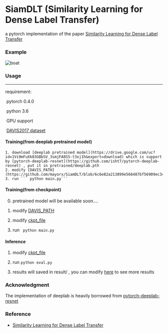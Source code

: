 # SiamDLT (Similarity Learning for Dense Label Transfer)
a pytorch implementation of the paper [Similarity Learning for Dense Label Transfer](https://davischallenge.org/challenge2018/papers/DAVIS-Interactive-Challenge-2nd-Team.pdf)



### Example

![boat](result/demo.gif)



### Usage

---

requirement:

​	pytorch 0.4.0

​	python 3.6

​	GPU support

​	[DAVIS2017 dataset](https://davischallenge.org/davis2017/code.html) 



#### Training(from deeplab pretrained model) 

 	1. download [deeplab pretrained model](https://drive.google.com/uc?id=1Vi9mFuXk03GBbSV_3smjFA8S5-t3xj1h&export=download) which is support by [pytorch-deeplab-resnet](https://github.com/isht7/pytorch-deeplab-resnet) , put it in pretrained/deeplab.pth
	2. modify [DAVIS_PATH](https://github.com/mayorx/SiamDLT/blob/6c6e82a213899e566487bf56909ec34b262cf1ae/dataset.py#L8)
	3. run ``` python main.py``` 

#### Training(from checkpoint)

0. pretrained model will be available soon....

1. modify  [DAVIS_PATH](https://github.com/mayorx/SiamDLT/blob/6c6e82a213899e566487bf56909ec34b262cf1ae/dataset.py#L8)
2. modify [ckpt_file](https://github.com/mayorx/SiamDLT/blob/master/main.py#L21)
3. run ``` python main.py```

#### Inference

1. modify [ckpt_file](https://github.com/mayorx/SiamDLT/blob/master/eval.py#L12)

2. run ```python eval.py```

3. results will saved in result/ , you can modify [here](https://github.com/mayorx/SiamDLT/blob/master/utils.py#L54) to see more results

   

### Acknowledgment

The implementation of deeplab is heavily borrowed from [pytorch-deeplab-resnet](https://github.com/isht7/pytorch-deeplab-resnet)



### Reference

* [Similarity Learning for Dense Label Transfer](https://davischallenge.org/challenge2018/papers/DAVIS-Interactive-Challenge-2nd-Team.pdf)

  